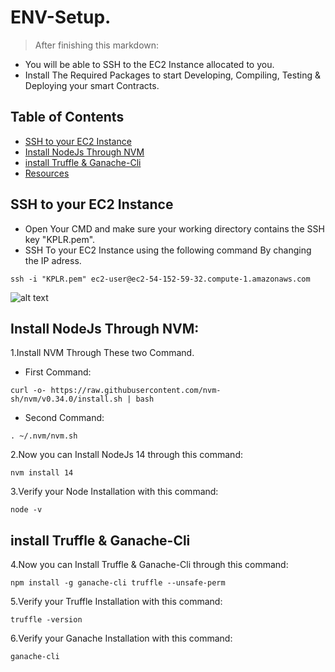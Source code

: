 
# ENV-Setup.
>After finishing this markdown:
- You will be able to SSH to the EC2 Instance allocated to you.
- Install The Required Packages to start Developing, Compiling, Testing & Deploying your smart Contracts.


## Table of Contents
* [SSH to your EC2 Instance](#ssh-to-your-ec2-instance)
* [Install NodeJs Through NVM](#install-nodejs-through-nvm)
* [install Truffle & Ganache-Cli](#install-truffle-&-ganache-cli)
* [Resources](#resources)


## SSH to your EC2 Instance
- Open Your CMD and make sure your working directory contains the SSH key "KPLR.pem".
- SSH To your EC2 Instance using the following command By changing the IP adress.
```
ssh -i "KPLR.pem" ec2-user@ec2-54-152-59-32.compute-1.amazonaws.com 
```

![alt text](https://github.com/Nhaila-Abdessamad/blockchain/blob/main/WS1-Truffle-Demo-Contracts/FIGs/EC2%20Log%20In.png "EC2 SSH")

## Install NodeJs Through NVM:

1.Install NVM Through These two Command.

- First Command:

```
curl -o- https://raw.githubusercontent.com/nvm-sh/nvm/v0.34.0/install.sh | bash
```




- Second Command:

```
. ~/.nvm/nvm.sh
```




2.Now you can Install NodeJs 14 through this command: 

```
nvm install 14
```



3.Verify your Node Installation with this command:

```
node -v
```




## install Truffle & Ganache-Cli

4.Now you can Install Truffle & Ganache-Cli through this command:

```
npm install -g ganache-cli truffle --unsafe-perm
```



5.Verify your Truffle Installation with this command:

```
truffle -version
```



6.Verify your Ganache Installation with this command:

```
ganache-cli
```




<!-- ## Resources
- This guide was based on:

- [NFT MarketPlace](https://gist.github.com/Warkanlock/d8bdd0f96aa7fa214fcb4bf800dea5b8).
- [NFT Mix](https://github.com/PatrickAlphaC/nft-mix).
- [Mintables](https://www.youtube.com/watch?v=CN1PJLsWujU).
- [basic NFT mint Contract](https://www.youtube.com/watch?v=8WPzUbJyoNg).
- [Code an NFT Marketplace like OpenSea ytb](https://www.youtube.com/watch?v=2bjVWclBD_s)-->
